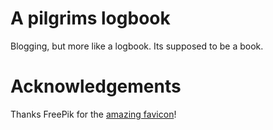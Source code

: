 # A pilgrims logbook
Blogging, but more like a logbook. Its supposed to be a book.

# Acknowledgements
Thanks FreePik for the [amazing favicon](https://www.freepik.com/icon/world-book-day_4277086)!
